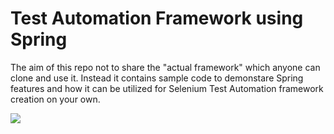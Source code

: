 # Test Automation Framework using Spring

The aim of this repo not to share the "actual framework" which anyone can clone and use it. Instead it contains sample code to demonstare Spring features and how it can be utilized for Selenium Test Automation framework creation on your own.


![](.doc/selenium-spring.png)